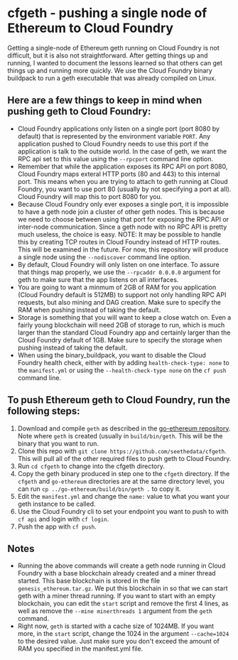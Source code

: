 # cfgeth - pushing a single node of Ethereum to Cloud Foundry
Getting a single-node of Ethereum geth running on Cloud Foundry is not difficult, but it is also not straightforward. After getting things up and running, I wanted to document the lessons learned so that others can get things up and running more quickly. We use the Cloud Foundry binary buildpack to run a geth executable that was already compiled on Linux.

Here are a few things to keep in mind when pushing geth to Cloud Foundry:
---
* Cloud Foundry applications only listen on a single port (port 8080 by default) that is represented by the environment variable `PORT`. Any application pushed to Cloud Foundry needs to use this port if the application is talk to the outside world. In the case of geth, we want the RPC api set to this value using the `--rpcport` command line option.
* Remember that while the application exposes its RPC API on port 8080, Cloud Foundry maps exteral HTTP ports (80 and 443) to this internal port. This means when you are trying to attach to geth running at Cloud Foundry, you want to use port 80 (usually by not specifying a port at all). Cloud Foundry will map this to port 8080 for you.
* Because Cloud Foundry only ever exposes a single port, it is impossible to have a geth node join a cluster of other geth nodes. This is because we need to choose between using that port for exposing the RPC API or inter-node communication. Since a geth node with no RPC API is pretty much useless, the choice is easy. NOTE: It may be possible to handle this by creating TCP routes in Cloud Foundry instead of HTTP routes. This will be examined in the future. For now, this repository will produce a single node using the `--nodiscover` command line option.
* By default, Cloud Foundry will only listen on one interface. To assure that things map properly, we use the `--rpcaddr 0.0.0.0` argument for geth to make sure that the app listens on all interfaces.
* You are going to want a minmum of 2GB of RAM for you application (Cloud Foundry default is 512MB) to support not only handling RPC API requests, but also mining and DAG creation. Make sure to specify the RAM when pushing instead of taking the default.
* Storage is something that you will want to keep a close watch on. Even a fairly young blockchain will need 2GB of storage to run, which is much larger than the standard Cloud Foundry app and certainly larger than the Cloud Foundry default of 1GB. Make sure to specify the storage when pushing instead of taking the default.
* When using the binary_buildpack, you want to disable the Cloud Foundry health check, either with by adding `health-check-type: none` to the `manifest.yml` or using the `--health-check-type none` on the `cf push` command line.

To push Ethereum geth to Cloud Foundry, run the following steps:
---
1. Download and compile `geth` as described in the [go-ethereum repository](http://github.com/ethereum/go-ethereum). Note where `geth` is created (usually in `build/bin/geth`. This will be the binary that you want to run.
2. Clone this repo with `git clone https://github.com/seethedata/cfgeth`. This will pull all of the other required files to push geth to Cloud Foundry.
3. Run `cd cfgeth` to change into the cfgeth directory.
4. Copy the geth binary produced in step one to the `cfgeth` directory. If the `cfgeth` and `go-ethereum` directories are at the same directory level, you can run `cp ../go-ethereum/build/bin/geth .` to copy it.
5. Edit the `manifest.yml` and change the `name:` value to what you want your geth instance to be called.
6. Use the Cloud Foundry cli to set your endpoint you want to push to with `cf api` and login with `cf login`. 
7. Push the app with `cf push`.

Notes
---
* Running the above commands will create a geth node running in Cloud Foundry with a base blockchain already created and a miner thread started. This base blockchain is stored in the file `genesis_ethereum.tar.gz`. We put this blockchain in so that we can start geth with a miner thread running. If you want to start with an empty blockchain, you can edit the `start` script and remove the first 4 lines, as well as remove the `--mine minerthreads 1` argument from the `geth` command.
* Right now, `geth` is started with a cache size of 1024MB. If you want more, in the `start` script, change the 1024 in the argument `--cache=1024` to the desired value. Just make sure you don't exceed the amount of RAM you specified in the manifest.yml file.
